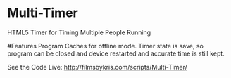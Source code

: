 # Multi-Timer
HTML5 Timer for Timing Multiple People Running

#Features
Program Caches for offline mode.
Timer state is save, so program can be closed and device restarted and accurate time is still kept.

See the Code Live:
http://filmsbykris.com/scripts/Multi-Timer/
